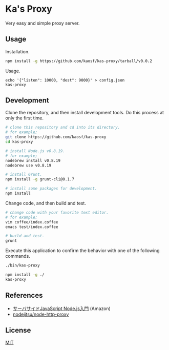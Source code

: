 # Ka's Proxy

Very easy and simple proxy server.

## Usage

Installation.

```sh
npm install -g https://github.com/kaosf/kas-proxy/tarball/v0.0.2
```

Usage.

```
echo '{"listen": 10000, "dest": 9000}' > config.json
kas-proxy
```

## Development

Clone the repository, and then install development tools. Do this process at only the first time.

```sh
# clone this repository and cd into its directory.
# for example;
git clone https://github.com/kaosf/kas-proxy
cd kas-proxy

# install Node.js v0.8.19.
# for example;
nodebrew install v0.8.19
nodebrew use v0.8.19

# install Grunt.
npm install -g grunt-cli@0.1.7

# install some packages for development.
npm install
```

Change code, and then build and test.

```sh
# change code with your favorite text editor.
# for example;
vim coffee/index.coffee
emacs test/index.coffee

# build and test.
grunt
```

Execute this application to confirm the behavior with one of the following commands.

```sh
./bin/kas-proxy
```

```sh
npm install -g ./
kas-proxy
```

## References

* [サーバサイドJavaScript Node.js入門](http://www.amazon.co.jp/dp/4048703676) (Amazon)
* [nodejitsu/node-http-proxy](https://github.com/nodejitsu/node-http-proxy)

## License

[MIT](http://opensource.org/licenses/MIT)
